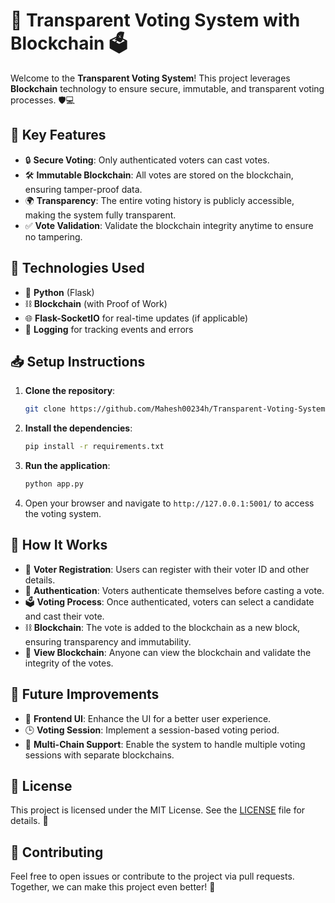 # 🚀 **Transparent Voting System with Blockchain** 🗳️

Welcome to the **Transparent Voting System**! This project leverages **Blockchain** technology to ensure secure, immutable, and transparent voting processes. 🛡️💻

## 🎯 **Key Features**
- 🔒 **Secure Voting**: Only authenticated voters can cast votes.
- 🛠️ **Immutable Blockchain**: All votes are stored on the blockchain, ensuring tamper-proof data.
- 🌍 **Transparency**: The entire voting history is publicly accessible, making the system fully transparent.
- ✅ **Vote Validation**: Validate the blockchain integrity anytime to ensure no tampering.

## 🔧 **Technologies Used**
- 🐍 **Python** (Flask)
- ⛓️ **Blockchain** (with Proof of Work)
- 🌐 **Flask-SocketIO** for real-time updates (if applicable)
- 📝 **Logging** for tracking events and errors

## 📥 **Setup Instructions**

1. **Clone the repository**:
    ```bash
    git clone https://github.com/Mahesh00234h/Transparent-Voting-System-Blockchain.git
    ```

2. **Install the dependencies**:
    ```bash
    pip install -r requirements.txt
    ```

3. **Run the application**:
    ```bash
    python app.py
    ```

4. Open your browser and navigate to `http://127.0.0.1:5001/` to access the voting system.

## 🔄 **How It Works**

- 👤 **Voter Registration**: Users can register with their voter ID and other details.
- 🔑 **Authentication**: Voters authenticate themselves before casting a vote.
- 🗳️ **Voting Process**: Once authenticated, voters can select a candidate and cast their vote.
- ⛓️ **Blockchain**: The vote is added to the blockchain as a new block, ensuring transparency and immutability.
- 🧐 **View Blockchain**: Anyone can view the blockchain and validate the integrity of the votes.

## 🚀 **Future Improvements**
- 🌟 **Frontend UI**: Enhance the UI for a better user experience.
- 🕒 **Voting Session**: Implement a session-based voting period.
- 🔗 **Multi-Chain Support**: Enable the system to handle multiple voting sessions with separate blockchains.

## 📃 **License**

This project is licensed under the MIT License. See the [LICENSE](LICENSE) file for details. 📝

## 🙌 **Contributing**

Feel free to open issues or contribute to the project via pull requests. Together, we can make this project even better! 💪
